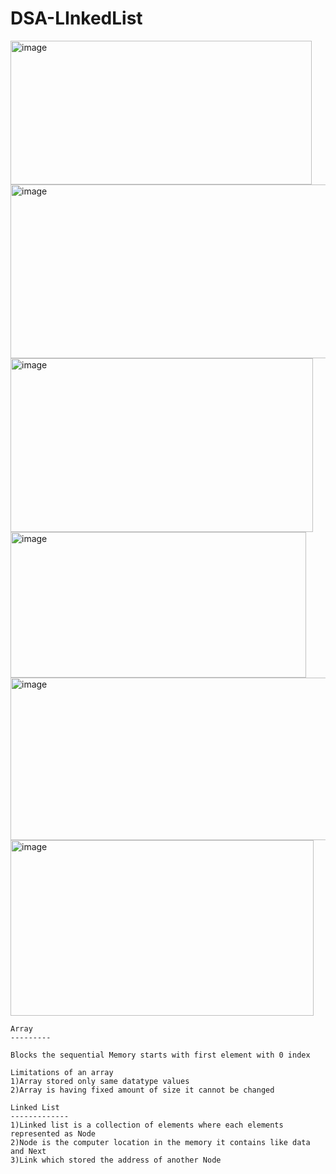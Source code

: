 # DSA-LInkedList

<img width="482" height="230" alt="image" src="https://github.com/user-attachments/assets/b2e83af4-d261-43c1-b80e-1231d1283b60" />
<img width="508" height="278" alt="image" src="https://github.com/user-attachments/assets/492754cf-03f2-4e5d-af29-e2993dfbd87a" />
<img width="484" height="278" alt="image" src="https://github.com/user-attachments/assets/0208b1da-a23b-4e01-ba34-8b092ef19f54" />
<img width="473" height="233" alt="image" src="https://github.com/user-attachments/assets/fc0bf82e-9bd4-4bcb-861d-4ae6b4046072" />
<img width="506" height="260" alt="image" src="https://github.com/user-attachments/assets/14a48914-c2ce-4467-a97d-bd144ad66026" />
<img width="485" height="281" alt="image" src="https://github.com/user-attachments/assets/e0d67f9c-15ce-4d0d-b4d2-34712c0f85b5" />



```
Array
---------

Blocks the sequential Memory starts with first element with 0 index

Limitations of an array
1)Array stored only same datatype values
2)Array is having fixed amount of size it cannot be changed

Linked List
-------------
1)Linked list is a collection of elements where each elements represented as Node
2)Node is the computer location in the memory it contains like data and Next
3)Link which stored the address of another Node



```
